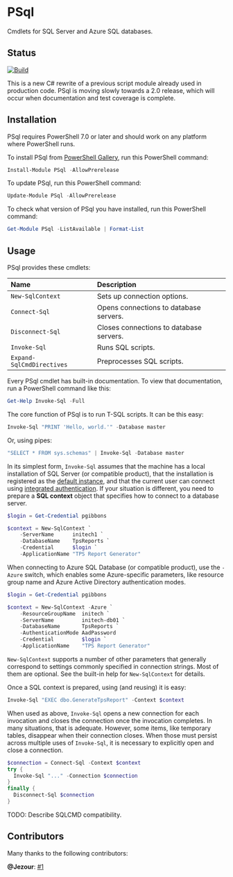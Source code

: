 # PSql

Cmdlets for SQL Server and Azure SQL databases.

## Status

[![Build](https://github.com/sharpjs/PSql/workflows/Build/badge.svg)](https://github.com/sharpjs/PSql/actions)

This is a new C# rewrite of a previous script module already used in production
code.  PSql is moving slowly towards a 2.0 release, which will occur when
documentation and test coverage is complete.

## Installation

PSql requires PowerShell 7.0 or later and should work on any platform where
PowerShell runs.

To install PSql from [PowerShell Gallery](https://www.powershellgallery.com/packages/PSql),
run this PowerShell command:

```powershell
Install-Module PSql -AllowPrerelease
```

To update PSql, run this PowerShell command:

```powershell
Update-Module PSql -AllowPrerelease
```

To check what version of PSql you have installed, run this PowerShell command:

```powershell
Get-Module PSql -ListAvailable | Format-List
```

## Usage

PSql provides these cmdlets:

Name                      | Description
:-------------------------|:---------------------------------------------------
`New-SqlContext`          | Sets up connection options.
`Connect-Sql`             | Opens connections to database servers.
`Disconnect-Sql`          | Closes connections to database servers.
`Invoke-Sql`              | Runs SQL scripts.
`Expand-SqlCmdDirectives` | Preprocesses SQL scripts.

Every PSql cmdlet has built-in documentation.  To view that documentation, run
a PowerShell command like this:

```powershell
Get-Help Invoke-Sql -Full
```

The core function of PSql is to run T-SQL scripts.  It can be this easy:

```powershell
Invoke-Sql "PRINT 'Hello, world.'" -Database master
```

Or, using pipes:

```powershell
"SELECT * FROM sys.schemas" | Invoke-Sql -Database master
```

In its simplest form, `Invoke-Sql` assumes that the machine has a local
installation of SQL Server (or compatible product), that the installation is
registered as the [default instance](https://docs.microsoft.com/en-us/sql/database-engine/configure-windows/database-engine-instances-sql-server),
and that the current user can connect using [integrated authentication](https://docs.microsoft.com/en-us/sql/relational-databases/security/choose-an-authentication-mode).
If your situation is different, you need to prepare a **SQL context** object
that specifies how to connect to a database server.

```powershell
$login = Get-Credential pgibbons

$context = New-SqlContext `
    -ServerName      initech1 `
    -DatabaseName    TpsReports `
    -Credential      $login `
    -ApplicationName "TPS Report Generator"
```

When connecting to Azure SQL Database (or compatible product), use the `-Azure`
switch, which enables some Azure-specific parameters, like resource group name
and Azure Active Directory authentication modes.

```powershell
$login = Get-Credential pgibbons

$context = New-SqlContext -Azure `
    -ResourceGroupName  initech `
    -ServerName         initech-db01 `
    -DatabaseName       TpsReports `
    -AuthenticationMode AadPassword
    -Credential         $login `
    -ApplicationName    "TPS Report Generator"
```

`New-SqlContext` supports a number of other parameters that generally
correspond to settings commonly specified in connection strings.  Most of them
are optional.  See the built-in help for `New-SqlContext` for details.

Once a SQL context is prepared, using (and reusing) it is easy:

```powershell
Invoke-Sql "EXEC dbo.GenerateTpsReport" -Context $context
```

When used as above, `Invoke-Sql` opens a new connection for each invocation and
closes the connection once the invocation completes.  In many situations, that
is adequate.  However, some items, like temporary tables, disappear when their
connection closes.  When those must persist across multiple uses of
`Invoke-Sql`, it is necessary to explicitly open and close a connection.

```powershell
$connection = Connect-Sql -Context $context
try {
  Invoke-Sql "..." -Connection $connection
}
finally {
  Disconnect-Sql $connection
}
```

TODO: Describe SQLCMD compatibility.

## Contributors

Many thanks to the following contributors:

**@Jezour**:
  [#1](https://github.com/sharpjs/PSql/pull/1)
